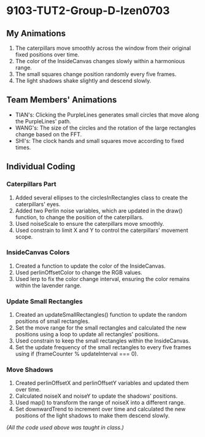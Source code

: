 # 9103-TUT2-Group-D-lzen0703
## My Animations
1. The caterpillars move smoothly across the window from their original fixed positions over time.
2. The color of the InsideCanvas changes slowly within a harmonious range.
3. The small squares change position randomly every five frames.
4. The light shadows shake slightly and descend slowly.
## Team Members' Animations
 - TIAN's: Clicking the PurpleLines generates small circles that move along the PurpleLines' path.
 - WANG's: The size of the circles and the rotation of the large rectangles change based on the FFT.
 - SHI's: The clock hands and small squares move according to fixed times.
## Individual Coding
### Caterpillars Part
1. Added several ellipses to the circlesInRectangles class to create the caterpillars' eyes.
2. Added two Perlin noise variables, which are updated in the draw() function, to change the position of the caterpillars.
3. Used noiseScale to ensure the caterpillars move smoothly.
4. Used constrain to limit X and Y to control the caterpillars' movement scope.
### InsideCanvas Colors
1. Created a function to update the color of the InsideCanvas.
2. Used perlinOffsetColor to change the RGB values.
3. Used lerp to fix the color change interval, ensuring the color remains within the lavender range.
### Update Small Rectangles
1. Created an updateSmallRectangles() function to update the random positions of small rectangles.
2. Set the move range for the small rectangles and calculated the new positions using a loop to update all rectangles' positions.
3. Used constrain to keep the small rectangles within the InsideCanvas.
4. Set the update frequency of the small rectangles to every five frames using if (frameCounter % updateInterval === 0).
### Move Shadows
1. Created perlinOffsetX and perlinOffsetY variables and updated them over time.
2. Calculated noiseX and noiseY to update the shadows' positions.
3. Used map() to transform the range of noiseX into a different range.
4. Set downwardTrend to increment over time and calculated the new positions of the light shadows to make them descend slowly.
   
_(All the code used above was taught in class.)_